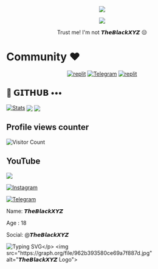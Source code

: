 
  
<p align="center">
  <a href="https://github.com/TheBlackxyz/readme-typing-svg">
    <img src="https://readme-typing-svg.demolab.com/?lines=TheBlackXYZ &font=Fira%20SemiBold&center=true&width=480&height=45&color=fff68f&vCenter=true&pause=1000&size=40" /></a>
</p>

<p align="center">
  <a href="https://github.com/TheBlackxyz/readme-typing-svg">
    <img src="https://readme-typing-svg.demolab.com/?lines=Full-stack%20web%20app%20and%20BOT%20developer;Experienced%20UI%2FUX%20Designer;2%2B%20years%20of%20coding%20experience;Always%20learning%20new%20things;A.I%20DEVELOPER%20&font=Fira%20Code&center=true&width=500&height=45&color=f75c7e&vCenter=true&pause=1000&size=22" /></a>
</p>

<p align="center">
 Trust me! I'm not 𝙏𝙝𝙚𝘽𝙡𝙖𝙘𝙠𝙓𝙔𝙕 😒
</p>

# Community ❤️
</p>
<p align="center">
<a href="https://www.instagram.com/the_black_xyz?igshid=YmMyMTA2M2Y="><img alt="replit" src="https://img.shields.io/badge/-Instagram-orange?style=for-the-badge&logo=instagram&logoColor=white"/></a> <a href="https://telegram.dog/TheBlackXYZBotz"><img alt="Telegram" src="https://img.shields.io/badge/TheBlackXYZBotz-2CA5E0?style=for-the-badge&logo=telegram&logoColor=green"/></a>
<a href="https://youtube.com/@TheBlackXYZ?igshid=YmMyMTA2M2Y="><img alt="replit" src="https://img.shields.io/badge/-youtube-red?style=for-the-badge&logo=youtube&logoColor=white"/></a>
</p>

## 💜 𝗚𝗜𝗧𝗛𝗨𝗕 •••
[![Stats](https://github-readme-stats.vercel.app/api?username=TheBlackxyz&hide=prs&count_public=true&show_icons=true&theme=algolia)](https://github.com/TheBlackxyz/github-readme-stats)
<img src="https://github-readme-streak-stats.herokuapp.com?user=TheBlackxyz&theme=tokyonight" align="center">
<img src="https://github-readme-stats.vercel.app/api/top-langs/?username=TheBlackxyz&layout=compact&theme=tokyonight" align="center">


## Profile views counter
![Visitor Count](https://profile-counter.glitch.me/{TheBlackxyz}/count.svg)


## YouTube 
<a href="https://youtube.com/@TheBlackXYZ"> <img src="https://img.shields.io/youtube/channel/subscribers/UCY-iDra0x2hdd9PdHKcZkRw?label=Subscribers&style=for-the-badge&color=red&labelColor=ce463"/> </a>



 [![Instagram](https://img.shields.io/badge/Instagram-%23E4405F.svg?logo=Instagram&logoColor=white)](https://www.instagram.com/the_black_xyz)

<a href="https://telegram.dog/TheBlackXYZ"><img alt="Telegram" src="https://img.shields.io/badge/TheBlackXYZ-2CA5E0?style=for-the-badge&logo=telegram&logoColor=green"/></a>
</p>

    





Name: 𝙏𝙝𝙚𝘽𝙡𝙖𝙘𝙠𝙓𝙔𝙕 

Age : 18

Social: @𝙏𝙝𝙚𝘽𝙡𝙖𝙘𝙠𝙓𝙔𝙕


       
![Typing SVG](https://readme-typing-svg.herokuapp.com/?lines=𝗧𝗛𝗜𝗦+𝗜𝗦+𝙏𝙝𝙚𝘽𝙡𝙖𝙘𝙠𝙓𝙔𝙕!;𝗖𝗕𝗥𝗘𝗔𝗧𝗘𝗗+𝗕𝗬+𝙏𝙝𝙚𝘽𝙡𝙖𝙘𝙠𝙓𝙔𝙕!)</p>
<img src="https://graph.org/file/962b393580ce69a7f887d.jpg" alt="𝙏𝙝𝙚𝘽𝙡𝙖𝙘𝙠𝙓𝙔𝙕 Logo">
</p>
<p align="center">

<h1 align="center">

